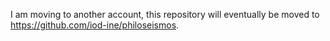 I am moving to another account, this repository will eventually be moved to https://github.com/iod-ine/philoseismos.
